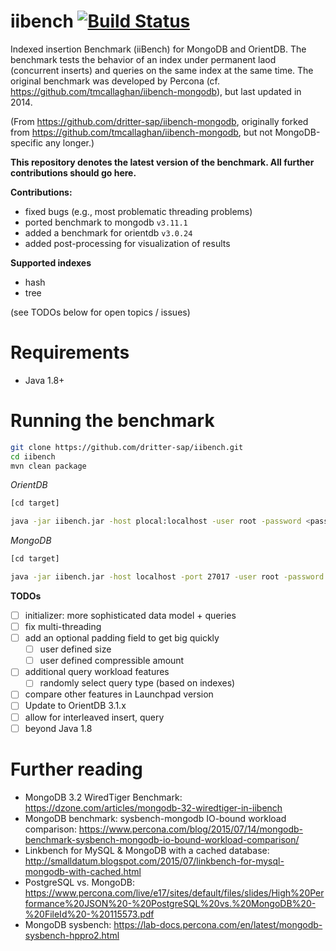 iibench [![Build Status](https://travis-ci.com/dritter-sap/iibench.svg?branch=master)](https://travis-ci.com/dritter-sap/iibench)
===============

Indexed insertion Benchmark (iiBench) for MongoDB and OrientDB. The benchmark tests the behavior of an index under permanent laod (concurrent inserts) and queries on the same index at the same time.
The original benchmark was developed by Percona (cf. https://github.com/tmcallaghan/iibench-mongodb), but last updated in 2014.

(From https://github.com/dritter-sap/iibench-mongodb, originally forked from https://github.com/tmcallaghan/iibench-mongodb, but not MongoDB-specific any longer.)

**This repository denotes the latest version of the benchmark. All further contributions should go here.**

**Contributions:**
* fixed bugs (e.g., most problematic threading problems)
* ported benchmark to mongodb `v3.11.1`
* added a benchmark for orientdb `v3.0.24`
* added post-processing for visualization of results

**Supported indexes**

- hash
- tree

(see TODOs below for open topics / issues)

Requirements
=====================

* Java 1.8+
<!---* The MongoDB Java driver must exist and be in the CLASSPATH, as in "export CLASSPATH=/home/tcallaghan/java_goodies/mongo-2.11.4.jar:.". If you don't already have the MongoDB Java driver, then execute the following two commands:

```bash
wget http://central.maven.org/maven2/org/mongodb/mongo-java-driver/2.11.4/mongo-java-driver-2.11.4.jar
export CLASSPATH=$PWD/mongo-java-driver-2.11.4.jar:$CLASSPATH

```

* This example assumes that you already have a MongoDB server running on the same machine as the iiBench client application.
* You can connect a different server or port by editing the run.simple.bash script. -->


Running the benchmark
=====================

<!---#In the default configuration the benchmark will run for 1 hour, or 100 million inserts, whichever comes first.-->

```bash
git clone https://github.com/dritter-sap/iibench.git
cd iibench
mvn clean package

```

<!---*[optionally edit run.simple.bash to modify the benchmark behavior]*-->

*OrientDB*

```bash 
[cd target]

java -jar iibench.jar -host plocal:localhost -user root -password <password> -maxRows 1000000 -numDocsPerInsert 1000 -queryNumDocsBegin 1000000 -numWriterThreads 1 -numQueryThreads 1 -dbType orientdb

```

*MongoDB*

```bash
[cd target]

java -jar iibench.jar -host localhost -port 27017 -user root -password <password> -maxRows 1000000 -numDocsPerInsert 1000 -queryNumDocsBegin 100000 -numWriterThreads 1 -numQueryThreads 1 -dbType mongodb
```

**TODOs**
- [ ] initializer: more sophisticated data model + queries
- [ ] fix multi-threading
- [ ] add an optional padding field to get big quickly
  - [ ] user defined size
  - [ ] user defined compressible amount
- [ ] additional query workload features
  - [ ] randomly select query type (based on indexes)
- [ ] compare other features in Launchpad version
- [ ] Update to OrientDB 3.1.x
- [ ] allow for interleaved insert, query
- [ ] beyond Java 1.8

Further reading
===============

* MongoDB 3.2 WiredTiger Benchmark: https://dzone.com/articles/mongodb-32-wiredtiger-in-iibench
* MongoDB benchmark: sysbench-mongodb IO-bound workload comparison: https://www.percona.com/blog/2015/07/14/mongodb-benchmark-sysbench-mongodb-io-bound-workload-comparison/
* Linkbench for MySQL & MongoDB with a cached database: http://smalldatum.blogspot.com/2015/07/linkbench-for-mysql-mongodb-with-cached.html
* PostgreSQL vs. MongoDB: https://www.percona.com/live/e17/sites/default/files/slides/High%20Performance%20JSON%20-%20PostgreSQL%20vs.%20MongoDB%20-%20FileId%20-%20115573.pdf
* MongoDB sysbench: https://lab-docs.percona.com/en/latest/mongodb-sysbench-hppro2.html
